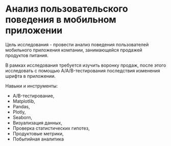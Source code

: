 
# Анализ пользовательского поведения в мобильном приложении

Цель исследования - провести анализ поведения пользователей мобильного приложения компании, занимающейся продажей продуктов питания.   

В рамках исследования требуется изучить воронку продаж, после этого исследовать с помощью A/A/B-тестирования последствия изменения шрифта в приложении. 

Навыки и инструменты:
- A/B-тестирование,
- Matplotlib,
- Pandas,
- Plotly,
- Seaborn, 
- Визуализация данных,
- Проверка статистических гипотез,
- Продуктовые метрики,
- Побытийная аналитика

